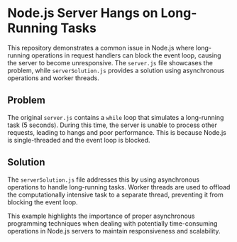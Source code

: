 # Node.js Server Hangs on Long-Running Tasks

This repository demonstrates a common issue in Node.js where long-running operations in request handlers can block the event loop, causing the server to become unresponsive.  The `server.js` file showcases the problem, while `serverSolution.js` provides a solution using asynchronous operations and worker threads.

## Problem

The original `server.js` contains a `while` loop that simulates a long-running task (5 seconds).  During this time, the server is unable to process other requests, leading to hangs and poor performance.  This is because Node.js is single-threaded and the event loop is blocked.

## Solution

The `serverSolution.js` file addresses this by using asynchronous operations to handle long-running tasks.  Worker threads are used to offload the computationally intensive task to a separate thread, preventing it from blocking the event loop.

This example highlights the importance of proper asynchronous programming techniques when dealing with potentially time-consuming operations in Node.js servers to maintain responsiveness and scalability.